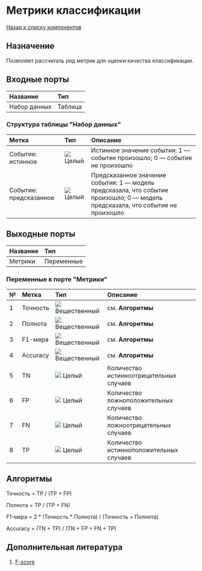 # Метрики классификации

[Назад к списку компонентов](../README.md)

## Назначение

Позволяет рассчитать ряд метрик для оценки качества классификации.

## Входные порты

| Название         | Тип        |
|:-----------------|:-----------|
| Набор данных     | Таблица    |

### Структура таблицы "Набор данных"

| Метка                  | Тип                                 | Описание                 |
|:-----------------------|:------------------------------------|:-------------------------|
| Событие: истинное      | ![](./img/integer.svg) Целый        | Истинное значение события: 1 — событие произошло; 0 — событие не произошло      |
| Событие: предсказанное | ![](./img/integer.svg) Целый        | Предсказанное значение события: 1 — модель предсказала, что событие произошло; 0 — модель предсказала, что событие не произошло    |

## Выходные порты

| Название        | Тип           |
|:----------------|:--------------|
| Метрики         | Переменные    |

### Переменные в порте "Метрики"

| № | Метка                  | Тип                                    | Описание                                |
|:--|:-----------------------|:---------------------------------------|:----------------------------------------|
| 1 | Точность               | ![](./img/realnumber.svg) Вещественный | см. **Алгоритмы**                       |
| 2 | Полнота                | ![](./img/realnumber.svg) Вещественный | см. **Алгоритмы**                       |
| 3 | F1-мера                | ![](./img/realnumber.svg) Вещественный | см. **Алгоритмы**                       |
| 4 | Accuracy               | ![](./img/realnumber.svg) Вещественный | см. **Алгоритмы**                       |
| 5 | TN                     | ![](./img/integer.svg) Целый           | Количество истинноотрицательных случаев |
| 6 | FP                     | ![](./img/integer.svg) Целый           | Количество ложноположительных случаев   |
| 7 | FN                     | ![](./img/integer.svg) Целый           | Количество ложноотрицательных случаев   |
| 8 | TP                     | ![](./img/integer.svg) Целый           | Количество истинноположительных случаев |

## Алгоритмы

Точность = TP / (TP + FP)

Полнота = TP / (TP + FN)

F1-мера = 2 * (Точность * Полнота) / (Точность + Полнота)

Accuracy = (TN + TP) / (TN + FP + FN + TP)

## Дополнительная литература

1. [F-score](https://en.wikipedia.org/wiki/F-score)